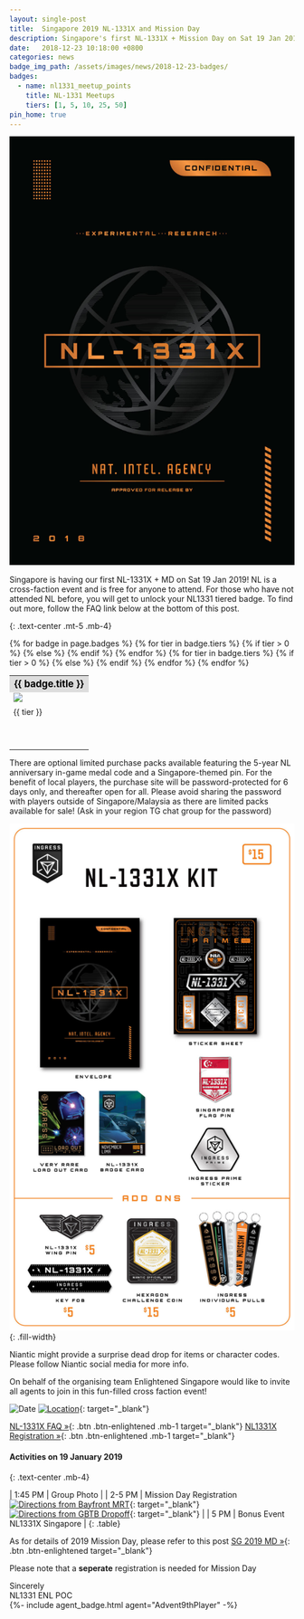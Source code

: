```yaml
---
layout: single-post
title:  Singapore 2019 NL-1331X and Mission Day
description: Singapore's first NL-1331X + Mission Day on Sat 19 Jan 2019
date:   2018-12-23 10:18:00 +0800
categories: news
badge_img_path: /assets/images/news/2018-12-23-badges/
badges:
  - name: nl1331_meetup_points
    title: NL-1331 Meetups
    tiers: [1, 5, 10, 25, 50]
pin_home: true
---
```


<div class="row justify-content-center mb-3">
<div class="col-8 col-sm-6 col-md-4">
  <img src="/assets/images/news/1331x.jpg" class="img-responsive" alt="NL-1331X" />
</div>
</div>

Singapore is having our first NL-1331X + MD on Sat 19 Jan 2019! NL is a cross-faction event and is free for anyone to attend. For those who have not attended NL before, you will get to unlock your NL1331 tiered badge. To find out more, follow the FAQ link below at the bottom of this post.

{: .text-center .mt-5 .mb-4}

<table class="table table-sm">
<tbody>{% for badge in page.badges %}
  <tr>
  <th colspan="5" style="font-size: 1.2em;background:#ddd;color:black;">{{ badge.title }}</th>
  </tr>
  <tr>
    {% for tier in badge.tiers %}
      {% if tier > 0 %}
        <td><img src="{{ page.badge_img_path }}{{ badge.name }}{{ forloop.index }}.png" /></td>
      {% else %}
        <td></td>
      {% endif %}
    {% endfor %}
    </tr>
    <tr>
    {% for tier in badge.tiers %}
      {% if tier > 0 %}
        <td>{{ tier }}</td>
      {% else %}
        <td></td>
      {% endif %}
    {% endfor %}
  </tr>
  <tr><td colspan="5" style="height: 50px;">&nbsp;</td></tr>
{% endfor %}
</tbody>
</table>


There are optional limited purchase packs available featuring the 5-year NL anniversary in-game medal code and a Singapore-themed pin. For the benefit of local players, the purchase site will be password-protected for 6 days only, and thereafter open for all. Please avoid sharing the password with players outside of Singapore/Malaysia as there are limited packs available for sale! (Ask in your region TG chat group for the password)

![NL-1331X Swag](/assets/images/news/nl1331x_kit.jpg){: .fill-width}

Niantic might provide a surprise dead drop for items or character codes. Please follow Niantic social media for more info.

On behalf of the organising team Enlightened Singapore would like to invite all agents to join in this fun-filled cross faction event!

![Date](https://img.shields.io/badge/Date-Jan%2019%2C%202019%205pm-orange.svg)
[![Location](https://img.shields.io/badge/Location-18%20Marina%20Gardens%20Drive%2C%20Singapore%2C%20018953-yellow.svg)](https://maps.google.com/maps?q=1.2817494,103.8651943){: target="_blank"}

[NL-1331X FAQ &raquo;](https://tinyurl.com/NLSGFAQ){: .btn .btn-enlightened .mb-1 target="_blank"} [NL1331X Registration &raquo;](https://nl1331xsingapore.splashthat.com){: .btn .btn-enlightened .mb-1 target="_blank"}



<!--
|<i class="fas fa-map-marked-alt"></i>|Location: 18 Marina Gardens Drive, Singapore, 018953|
|<i class="fas fa-burn"></i>| [Google Map Link](http://maps.google.com/maps?q=1.2817494,103.8651943){: target="_blank"}|
{: .mb-3}
//-->

#### Activities on 19 January 2019
{: .text-center .mb-4}

| 1:45 PM | Group Photo |
| 2-5 PM | Mission Day Registration <br/>[![Directions from Bayfront MRT](https://img.shields.io/badge/Directions-from%20Bayfront%20MRT-darkcyan.svg)](https://www.google.com/maps/dir/1.2834164,103.8595616/1.2829429,103.8606747/18+Marina+Gardens+Drive,+Supertree+Grove,+Singapore+018953/@1.2824739,103.8604866,18z/data=!4m10!4m9!1m0!1m0!1m5!1m1!1s0x31da19030a47894f:0xc974a469e9c48096!2m2!1d103.8639057!2d1.2819617!3e2){: target="_blank"} [![Directions from GBTB Dropoff](https://img.shields.io/badge/Directions-from%20GBTB%20Dropoff-darkcyan.svg)](https://www.google.com/maps/dir/1.2834164,103.8595616/1.2829429,103.8606747/18+Marina+Gardens+Drive,+Supertree+Grove,+Singapore+018953/@1.2824739,103.8604866,18z/data=!4m10!4m9!1m0!1m0!1m5!1m1!1s0x31da19030a47894f:0xc974a469e9c48096!2m2!1d103.8639057!2d1.2819617!3e2){: target="_blank"} |
| 5 PM | Bonus Event NL1331X Singapore |
{: .table}

As for details of 2019 Mission Day, please refer to this post [SG 2019 MD &raquo;](https://enl.sg/news/2019/01/08/md2019-sg-details.html){: .btn .btn-enlightened target="_blank"}

Please note that a __seperate__ registration is needed for Mission Day


Sincerely<br/>
NL1331 ENL POC<br/>
{%- include agent_badge.html agent="Advent9thPlayer" -%}
